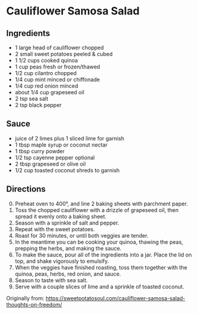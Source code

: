 Cauliflower Samosa Salad
=========

Ingredients
-----------
 * 1 large head of cauliflower chopped
 * 2 small sweet potatoes peeled & cubed
 * 1 1/2 cups cooked quinoa
 * 1 cup peas fresh or frozen/thawed
 * 1/2 cup cilantro chopped
 * 1/4 cup mint minced or chiffonade
 * 1/4 cup red onion minced
 * about 1/4 cup grapeseed oil
 * 2 tsp sea salt
 * 2 tsp black pepper

Sauce
-----------
 * juice of 2 limes plus 1 sliced lime for garnish
 * 1 tbsp maple syrup or coconut nectar
 * 1 tbsp curry powder
 * 1/2 tsp cayenne pepper optional
 * 2 tbsp grapeseed or olive oil
 * 1/2 cup toasted coconut shreds to garnish

Directions
---------
 0. Preheat oven to 400°, and line 2 baking sheets with parchment paper.
 0. Toss the chopped cauliflower with a drizzle of grapeseed oil, then spread it evenly onto a baking sheet.
 0. Season with a sprinkle of salt and pepper.
 0. Repeat with the sweet potatoes.
 0. Roast for 30 minutes, or until both veggies are tender.
 0. In the meantime you can be cooking your quinoa, thawing the peas, prepping the herbs, and making the sauce.
 0. To make the sauce, pour all of the ingredients into a jar. Place the lid on top, and shake vigorously to emulsify.
 0. When the veggies have finished roasting, toss them together with the quinoa, peas, herbs, red onion, and sauce.
 0. Season to taste with sea salt.
 0. Serve with a couple slices of lime and a sprinkle of toasted coconut.

Originally from:
  https://sweetpotatosoul.com/cauliflower-samosa-salad-thoughts-on-freedom/
